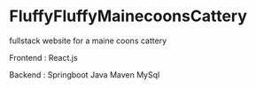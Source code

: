 # FluffyFluffyMainecoonsCattery
 fullstack website for a maine coons cattery 

Frontend : React.js

Backend : Springboot Java Maven MySql